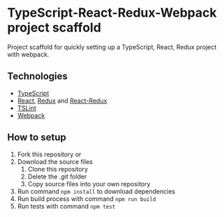 # TypeScript-React-Redux-Webpack project scaffold
Project scaffold for quickly setting up a TypeScript, React, Redux project with webpack.

## Technologies
- [TypeScript](https://www.typescriptlang.org/)
- [React](https://reactjs.org/), [Redux](https://redux.js.org/) and [React-Redux](https://react-redux.js.org/)
- [TSLint](https://palantir.github.io/tslint/)
- [Webpack](https://webpack.js.org/)

## How to setup
1. Fork this repository or
1. Download the source files
    1. Clone this repository
    1. Delete the *.git* folder
    1. Copy source files into your own repository
1. Run command `npm install` to download dependencies
1. Run build process with command `npm run build`
1. Run tests with command `npm test`
